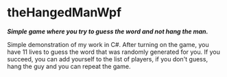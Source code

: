# theHangedManWpf

***Simple game where you try to guess the word and not hang the man.***

Simple demonstration of my work in C#. After turning on the game, you have 11 lives to guess the word that was randomly generated for you. If you succeed, you can add yourself to the list of players, if you don't guess, hang the guy and you can repeat the game.
